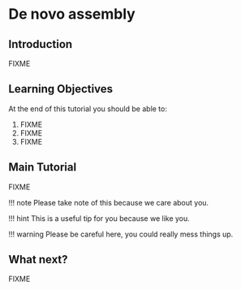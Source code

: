 # De novo assembly



## Introduction

FIXME

## Learning Objectives

At the end of this tutorial you should be able to:

1. FIXME
2. FIXME
3. FIXME

## Main Tutorial

FIXME

!!! note
    Please take note of this because we care about you.

!!! hint
    This is a useful tip for you because we like you.

!!! warning
    Please be careful here, you could really mess things up.

## What next?

FIXME
